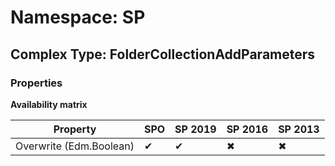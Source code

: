 # Namespace: SP

## Complex Type: FolderCollectionAddParameters

### Properties

**Availability matrix**

Property | SPO | SP 2019 | SP 2016 | SP 2013
----------|-----|---------|---------|--------
Overwrite (Edm.Boolean) | ✔ | ✔ | ✖ | ✖
